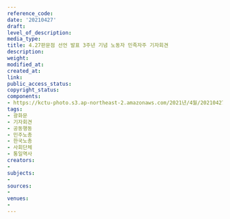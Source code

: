 ```yaml
---
reference_code: 
date: '20210427'
draft: 
level_of_description: 
media_type: 
title: 4.27판문점 선언 발표 3주년 기념 노동자 민족자주 기자회견
description: 
weight: 
modified_at: 
created_at: 
link: 
public_access_status: 
copyright_status: 
components:
- https://kctu-photo.s3.ap-northeast-2.amazonaws.com/2021년/4월/20210427-4.27판문점+선언+발표+3주년+기념+노동자+민족자주+기자회견_광화문_기자회견_공동행동_민주노총_한국노총_사회단체_통일역사/403061_56189_1439.jpg
tags:
- 광화문
- 기자회견
- 공동행동
- 민주노총
- 한국노총
- 사회단체
- 통일역사
creators:
- 
subjects:
- 
sources:
- 
venues:
- 
---
```

